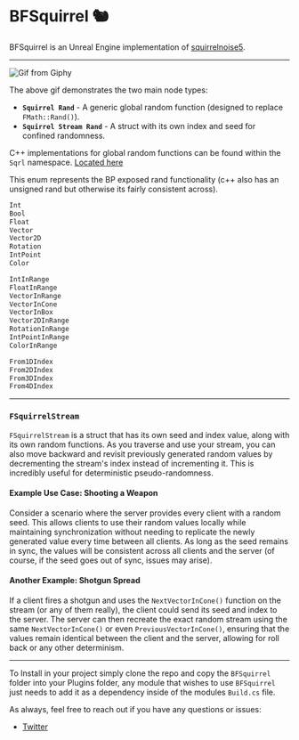 # BFSquirrel 🐿️

BFSquirrel is an Unreal Engine implementation of [squirrelnoise5](http://eiserloh.net/noise/SquirrelNoise5.hpp).

---

![Gif from Giphy](https://media.giphy.com/media/5UhoI8LK40iOppq8sR/giphy.gif)

The above gif demonstrates the two main node types:

- **`Squirrel Rand`** - A generic global random function (designed to replace `FMath::Rand()`).
- **`Squirrel Stream Rand`** - A struct with its own index and seed for confined randomness.


C++ implementations for global random functions can be found within the `Sqrl` namespace. [Located here](https://github.com/itsBaffled/BFSquirrel/blob/main/BFSquirrel/Source/BFSquirrel/Squirrel/squirrelnoise5.h#L31)

This enum represents the BP exposed rand functionality (c++ also has an unsigned rand but otherwise its fairly consistent across).
```cpp
Int
Bool
Float
Vector
Vector2D
Rotation
IntPoint
Color

IntInRange
FloatInRange
VectorInRange
VectorInCone
VectorInBox
Vector2DInRange
RotationInRange
IntPointInRange
ColorInRange

From1DIndex
From2DIndex
From3DIndex
From4DIndex
```

---

### `FSquirrelStream`

`FSquirrelStream` is a struct that has its own seed and index value, along with its own random functions. As you traverse and use your stream, you can also move backward and revisit previously generated random values by decrementing the stream's index instead of incrementing it. This is incredibly useful for deterministic pseudo-randomness.

#### Example Use Case: Shooting a Weapon

Consider a scenario where the server provides every client with a random seed. This allows clients to use their random values locally while maintaining synchronization without needing to replicate the newly generated value every time between all clients. As long as the seed remains in sync, the values will be consistent across all clients and the server (of course, if the seed goes out of sync, issues may arise).

#### Another Example: Shotgun Spread

If a client fires a shotgun and uses the `NextVectorInCone()` function on the stream (or any of them really), the client could send its seed and index to the server. The server can then recreate the exact random stream using the same `NextVectorInCone()` or even `PreviousVectorInCone()`, ensuring that the values remain identical between the client and the server, allowing for roll back or any other determinism.

---

To Install in your project simply clone the repo and copy the `BFSquirrel` folder into your Plugins folder, any module that wishes to use `BFSquirrel` just needs to add it as a dependency inside of the modules `Build.cs` file.


As always, feel free to reach out if you have any questions or issues:
- [Twitter](https://twitter.com/itsBaffled)
